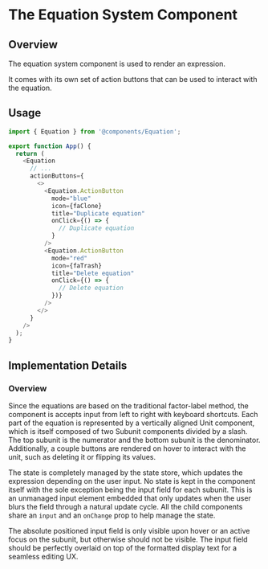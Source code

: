 # The Equation System Component

## Overview

The equation system component is used to render an expression.

It comes with its own set of action buttons that can be used to interact with the equation.

## Usage

```ts
import { Equation } from '@components/Equation';

export function App() {
  return (
    <Equation
      // ...
      actionButtons={
        <>
          <Equation.ActionButton
            mode="blue"
            icon={faClone}
            title="Duplicate equation"
            onClick={() => {
              // Duplicate equation
            }
          />
          <Equation.ActionButton
            mode="red"
            icon={faTrash}
            title="Delete equation"
            onClick={() => {
              // Delete equation
            })}
          />
        </>
      }
    />
  );
}
```

## Implementation Details

### Overview

Since the equations are based on the traditional factor-label method, the component is accepts input from left to right with keyboard shortcuts. Each part of the equation is represented by a vertically aligned Unit component, which is itself composed of two Subunit components divided by a slash. The top subunit is the numerator and the bottom subunit is the denominator. Additionally, a couple buttons are rendered on hover to interact with the unit, such as deleting it or flipping its values.

The state is completely managed by the state store, which updates the expression depending on the user input. No state is kept in the component itself with the sole exception being the input field for each subunit. This is an unmanaged input element embedded that only updates when the user blurs the field through a natural update cycle. All the child components share an `input` and an `onChange` prop to help manage the state.

The absolute positioned input field is only visible upon hover or an active focus on the subunit, but otherwise should not be visible. The input field should be perfectly overlaid on top of the formatted display text for a seamless editing UX.